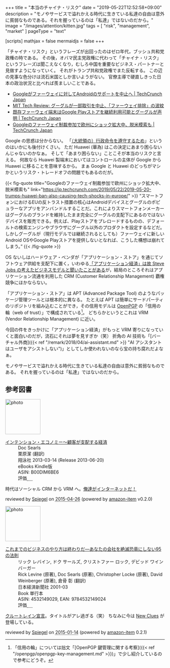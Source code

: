 +++
title = "本当のチャイナ・リスク"
date =  "2019-05-22T12:52:58+09:00"
description = "モノやサービスで溢れかえる時代に生きている私達の自由は意外に貧弱なものである。それを握っているのは「私達」ではないのだから。"
image = "/images/attention/kitten.jpg"
tags = [ "risk", "management", "market" ]
pageType = "text"

[scripts]
  mathjax = false
  mermaidjs = false
+++

「チャイナ・リスク」というフレーズが出回ったのはゼロ年代，ブッシュ共和党政権の時である。
その後，オバマ民主党政権に代わって「チャイナ・リスク」というフレーズは聞こえなくなり，むしろ中国を重要なビジネス・パートナーと見做すようになっていく。
それがトランプ共和党政権でまた反転する。
この辺の見事な色分けは流石米国としか言いようがない。
官僚主導で硬直しきった日本の政治状況と比べれば羨ましいことである。

- [Googleがファーウェイに対してAndroidのサポートを中止へ  |  TechCrunch Japan](https://jp.techcrunch.com/2019/05/20/2019-05-19-google-reportedly-suspends-select-business-with-huawei-following-u-s-ban/)
- [MIT Tech Review: グーグルが一部取引を中止、「ファーウェイ排除」の波紋](https://www.technologyreview.jp/nl/google-has-blocked-huawei-from-using-android-in-any-new-phones/)
- [既存ファーウェイ端末はGoogle Playストアを継続利用可能とグーグルが声明  |  TechCrunch Japan](https://jp.techcrunch.com/2019/05/21/2019-05-21-google-says-its-app-store-will-continue-to-work-for-existing-huawei-smartphone-owners/)
- [Googleのファーウェイ制裁参加で欧州にショック拡大中、脱米模索も  |  TechCrunch Japan](https://jp.techcrunch.com/2019/05/22/2019-05-20-trumps-huawei-ban-also-causing-tech-shocks-in-europe/)

Google の思惑は分からない。
「[（大統領の）行政命令を遵守するため](https://jp.techcrunch.com/2019/05/22/2019-05-20-trumps-huawei-ban-also-causing-tech-shocks-in-europe/ "Googleのファーウェイ制裁参加で欧州にショック拡大中、脱米模索も  |  TechCrunch Japan")」というのはいかにも後付けくさい。
ただ Huawei (華為) はこの決定にあまり困らないんじゃないのかなぁ。
そして「あまり困らない」ことこそが本当のリスクと言える。
何故なら Huawei 製端末においてはコントロールの主体が Google から Huawei に移ることを意味するから。
まぁ Google と Huawei のどっちがマシかというリスク・トレードオフの問題でもあるのだが。

{{< fig-quote title="Googleのファーウェイ制裁参加で欧州にショック拡大中、脱米模索も" link="https://jp.techcrunch.com/2019/05/22/2019-05-20-trumps-huawei-ban-also-causing-tech-shocks-in-europe/" >}}
<q>スマートフォンにおけるEUの反トラスト措置の核心はAndroidデバイスとグーグルのポピュラーなアプリをアンバンドルすることだ。これによりスマートフォンメーカーはグーグルのブランドを維持したまま完全にグーグルの支配下にあるのではないデバイスを販売できる。例えば、Playストアをプレロードするものの、デフォールトの検索エンジンやブラウザにグーグル以外のプロダクトを設定するなどだ。<br>
しかしグーグルが（現行モデルでは継続されるとしても）ファーウェイに新しいAndroid OSやGoogle Playストアを提供しないとなれば、こうした構想は崩れてしまう。</q>
{{< /fig-quote >}}

OS ないしはハードウェア・ベンダが「アプリケーション・ストア」を通じてソフトウェア供給を支配下に置く，いわゆる[「アプリケーション経済」は故 Steve Jobs の考えたビジネスモデルと聞いたことがある](https://japan.zdnet.com/article/35108430/ "「スティーブ・ジョブズがいなければセールスフォースはなかった」：ベニオフCEO - ZDNet Japan")が，結局のところそれはアプリケーション流通を利用した CRM (Customer Relationship Management) 覇権競争にほかならない。

「アプリケーション・ストア」は APT (Advanced Package Tool) のようなパッケージ管理ツールとは根本的に異なる。
たとえば APT は簡単にサードパーティのリポジトリを組み込むことができ，その信用モデルは [OpenPGP] の「信用の輪（web of trust）」で構成されている[^wot1]。
どちらかというとこれは VRM (Vendor Relationship Management) に近い。

[^wot1]: 「信用の輪」については拙文「[OpenPGP 鍵管理に関する考察]({{< ref "/openpgp/openpgp-key-management.md" >}})」で少し紹介しているので参考にどうぞ。

今回の件をきっかけに「アプリケーション経済」がもっと VRM 寄りになっていくと面白いのだが，流石にそれは夢を見すぎか（笑） 折角の AI 技術も「[バーチャル外商]({{< ref "/remark/2018/04/ai-assistant.md" >}} "AI アシスタントはユーザをアシストしない")」としてしか使われないのなら宝の持ち腐れだよなぁ。

モノやサービスで溢れかえる時代に生きている私達の自由は意外に貧弱なものである。
それを握っているのは「私達」ではないのだから。

[OpenPGP]: http://tools.ietf.org/html/rfc4880 "RFC 4880 - OpenPGP Message Format"

## 参考図書

<div class="hreview">
  <div class="photo"><a class="item url" href="https://www.amazon.co.jp/%E3%82%A4%E3%83%B3%E3%83%86%E3%83%B3%E3%82%B7%E3%83%A7%E3%83%B3%E3%83%BB%E3%82%A8%E3%82%B3%E3%83%8E%E3%83%9F%E3%83%BC%EF%BD%9E%E9%A1%A7%E5%AE%A2%E3%81%8C%E6%94%AF%E9%85%8D%E3%81%99%E3%82%8B%E7%B5%8C%E6%B8%88-Doc-Searls-ebook/dp/B00DIM6BE6?SubscriptionId=AKIAJYVUJ3DMTLAECTHA&tag=baldandersinf-22&linkCode=xm2&camp=2025&creative=165953&creativeASIN=B00DIM6BE6"><img src="https://images-fe.ssl-images-amazon.com/images/I/519%2BkIHb71L._SL160_.jpg" width="111" alt="photo"></a></div>
  <dl class="fn">
    <dt><a href="https://www.amazon.co.jp/%E3%82%A4%E3%83%B3%E3%83%86%E3%83%B3%E3%82%B7%E3%83%A7%E3%83%B3%E3%83%BB%E3%82%A8%E3%82%B3%E3%83%8E%E3%83%9F%E3%83%BC%EF%BD%9E%E9%A1%A7%E5%AE%A2%E3%81%8C%E6%94%AF%E9%85%8D%E3%81%99%E3%82%8B%E7%B5%8C%E6%B8%88-Doc-Searls-ebook/dp/B00DIM6BE6?SubscriptionId=AKIAJYVUJ3DMTLAECTHA&tag=baldandersinf-22&linkCode=xm2&camp=2025&creative=165953&creativeASIN=B00DIM6BE6">インテンション・エコノミー～顧客が支配する経済</a></dt>
	<dd>Doc Searls</dd>
	<dd>栗原潔 (翻訳)</dd>
    <dd>翔泳社 2013-03-14 (Release 2013-06-20)</dd>
    <dd>eBooks Kindle版</dd>
    <dd>ASIN: B00DIM6BE6</dd>
    <dd>評価<abbr class="rating fa-sm" title="4">&nbsp;<i class="fas fa-star"></i>&nbsp;<i class="fas fa-star"></i>&nbsp;<i class="fas fa-star"></i>&nbsp;<i class="fas fa-star"></i>&nbsp;<i class="far fa-star"></i></abbr></dd>
  </dl>
  <p class="description">時代はソーシャル CRM から VRM へ。<a href='https://baldanders.info/spiegel/log2/000794.shtml'>俺達がインターネットだ！</a></p>
  <p class="powered-by" >reviewed by <a href='#maker' class='reviewer'>Spiegel</a> on <abbr class="dtreviewed" title="2015-04-26">2015-04-26</abbr> (powered by <a href="https://github.com/spiegel-im-spiegel/amazon-item" >amazon-item</a> v0.2.0)</p>
</div>

<div class="hreview">
  <div class="photo"><a class="item url" href="https://www.amazon.co.jp/%E3%81%93%E3%82%8C%E3%81%BE%E3%81%A7%E3%81%AE%E3%83%93%E3%82%B8%E3%83%8D%E3%82%B9%E3%81%AE%E3%82%84%E3%82%8A%E6%96%B9%E3%81%AF%E7%B5%82%E3%82%8F%E3%82%8A%E3%81%A0%E2%80%95%E3%81%82%E3%81%AA%E3%81%9F%E3%81%AE%E4%BC%9A%E7%A4%BE%E3%82%92%E7%B5%B6%E6%BB%85%E6%81%90%E7%AB%9C%E3%81%AB%E3%81%97%E3%81%AA%E3%81%8495%E3%81%AE%E6%B3%95%E5%89%87-%E3%83%AA%E3%83%83%E3%82%AF-%E3%83%AC%E3%83%90%E3%82%A4%E3%83%B3/dp/4532149029?SubscriptionId=AKIAJYVUJ3DMTLAECTHA&tag=baldandersinf-22&linkCode=xm2&camp=2025&creative=165953&creativeASIN=4532149029"><img src="https://images-fe.ssl-images-amazon.com/images/I/51811H1N43L._SL160_.jpg" width="111" alt="photo"></a></div>
  <dl class="fn">
    <dt><a href="https://www.amazon.co.jp/%E3%81%93%E3%82%8C%E3%81%BE%E3%81%A7%E3%81%AE%E3%83%93%E3%82%B8%E3%83%8D%E3%82%B9%E3%81%AE%E3%82%84%E3%82%8A%E6%96%B9%E3%81%AF%E7%B5%82%E3%82%8F%E3%82%8A%E3%81%A0%E2%80%95%E3%81%82%E3%81%AA%E3%81%9F%E3%81%AE%E4%BC%9A%E7%A4%BE%E3%82%92%E7%B5%B6%E6%BB%85%E6%81%90%E7%AB%9C%E3%81%AB%E3%81%97%E3%81%AA%E3%81%8495%E3%81%AE%E6%B3%95%E5%89%87-%E3%83%AA%E3%83%83%E3%82%AF-%E3%83%AC%E3%83%90%E3%82%A4%E3%83%B3/dp/4532149029?SubscriptionId=AKIAJYVUJ3DMTLAECTHA&tag=baldandersinf-22&linkCode=xm2&camp=2025&creative=165953&creativeASIN=4532149029">これまでのビジネスのやり方は終わりだ―あなたの会社を絶滅恐竜にしない95の法則</a></dt>
	<dd>リック レバイン, ドク サールズ, クリストファー ロック, デビッド ワインバーガー</dd>
	<dd>Rick Levine (原著), Doc Searls (原著), Christopher Locke (原著), David Weinberger (原著), 倉骨 彰 (翻訳)</dd>
    <dd>日本経済新聞社 2001-03</dd>
    <dd>Book 単行本</dd>
    <dd>ASIN: 4532149029, EAN: 9784532149024</dd>
    <dd>評価<abbr class="rating fa-sm" title="4">&nbsp;<i class="fas fa-star"></i>&nbsp;<i class="fas fa-star"></i>&nbsp;<i class="fas fa-star"></i>&nbsp;<i class="fas fa-star"></i>&nbsp;<i class="far fa-star"></i></abbr></dd>
  </dl>
  <p class="description"><a href='http://www2.gol.com/users/jheine/cluetrainj.html'>クルートレイン宣言</a>。タイトルがアレ過ぎる（笑） ちなみに今は <a href="https://github.com/dweinberger/newclues">New Clues</a> が登場している。</p>
  <p class="powered-by" >reviewed by <a href='#maker' class='reviewer'>Spiegel</a> on <abbr class="dtreviewed" title="2015-01-14">2015-01-14</abbr> (powered by <a href="https://github.com/spiegel-im-spiegel/amazon-item" >amazon-item</a> 0.2.1)</p>
</div>
